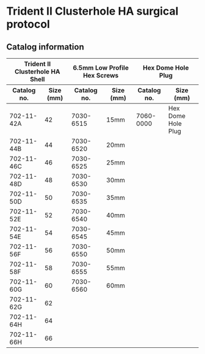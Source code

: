 

# Trident II Clusterhole HA surgical protocol

## Catalog information

<table>
  <thead>
    <tr>
      <th colspan="2">Trident II Clusterhole HA Shell</th>
      <th colspan="2">6.5mm Low Profile Hex Screws</th>
      <th colspan="2">Hex Dome Hole Plug</th>
    </tr>
    <tr>
      <th>Catalog no.</th>
      <th>Size (mm)</th>
      <th>Catalog no.</th>
      <th>Size (mm)</th>
      <th>Catalog no.</th>
      <th>Size (mm)</th>
    </tr>
  </thead>
  <tbody>
    <tr>
      <td>702-11-42A</td>
      <td>42</td>
      <td>7030-6515</td>
      <td>15mm</td>
      <td>7060-0000</td>
      <td>Hex Dome Hole Plug</td>
    </tr>
    <tr>
      <td>702-11-44B</td>
      <td>44</td>
      <td>7030-6520</td>
      <td>20mm</td>
      <td></td>
      <td></td>
    </tr>
    <tr>
      <td>702-11-46C</td>
      <td>46</td>
      <td>7030-6525</td>
      <td>25mm</td>
      <td></td>
      <td></td>
    </tr>
    <tr>
      <td>702-11-48D</td>
      <td>48</td>
      <td>7030-6530</td>
      <td>30mm</td>
      <td></td>
      <td></td>
    </tr>
    <tr>
      <td>702-11-50D</td>
      <td>50</td>
      <td>7030-6535</td>
      <td>35mm</td>
      <td></td>
      <td></td>
    </tr>
    <tr>
      <td>702-11-52E</td>
      <td>52</td>
      <td>7030-6540</td>
      <td>40mm</td>
      <td></td>
      <td></td>
    </tr>
    <tr>
      <td>702-11-54E</td>
      <td>54</td>
      <td>7030-6545</td>
      <td>45mm</td>
      <td></td>
      <td></td>
    </tr>
    <tr>
      <td>702-11-56F</td>
      <td>56</td>
      <td>7030-6550</td>
      <td>50mm</td>
      <td></td>
      <td></td>
    </tr>
    <tr>
      <td>702-11-58F</td>
      <td>58</td>
      <td>7030-6555</td>
      <td>55mm</td>
      <td></td>
      <td></td>
    </tr>
    <tr>
      <td>702-11-60G</td>
      <td>60</td>
      <td>7030-6560</td>
      <td>60mm</td>
      <td></td>
      <td></td>
    </tr>
    <tr>
      <td>702-11-62G</td>
      <td>62</td>
      <td></td>
      <td></td>
      <td></td>
      <td></td>
    </tr>
    <tr>
      <td>702-11-64H</td>
      <td>64</td>
      <td></td>
      <td></td>
      <td></td>
      <td></td>
    </tr>
    <tr>
      <td>702-11-66H</td>
      <td>66</td>
      <td></td>
      <td></td>
      <td></td>
      <td></td>
    </tr>
  </tbody>
</table>